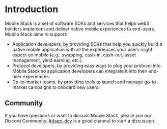 # Introduction

Mobile Stack is a set of software SDKs and services that helps web3
builders implement and deliver native mobile experiences to
end-users. Mobile Stack aims to support:

- Application developers, by providing SDKs that help you quickly
  build a native mobile application with all the experiences your
  users might expect on mobile (e.g., swapping, cash-in, cash-out,
  asset management, yield earning, etc.).
- Protocol developers, by providing easy ways to plug your protocol
  into Mobile Stack so application developers can integrate it into
  their end-user experiences.
- Go-to-market teams, by providing tools to launch and manage
  go-to-market campaigns to onboard new users.

## Community

If you have questions or want to discuss Mobile Stack, please join our
Discord Community. [#dapp-dev](https://discord.gg/gQvjYv5Fqh) is a
good channel to start a discussion.
